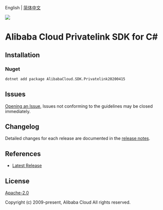 English | [简体中文](README-CN.md)

![](https://aliyunsdk-pages.alicdn.com/icons/AlibabaCloud.svg)

# Alibaba Cloud Privatelink SDK for C#

## Installation

### Nuget

```bash
dotnet add package AlibabaCloud.SDK.Privatelink20200415
```

## Issues

[Opening an Issue](https://github.com/aliyun/alibabacloud-csharp-sdk/issues/new), Issues not conforming to the guidelines may be closed immediately.

## Changelog

Detailed changes for each release are documented in the [release notes](./ChangeLog.md).

## References

* [Latest Release](https://github.com/aliyun/alibabacloud-csharp-sdk/)

## License

[Apache-2.0](http://www.apache.org/licenses/LICENSE-2.0)

Copyright (c) 2009-present, Alibaba Cloud All rights reserved.
